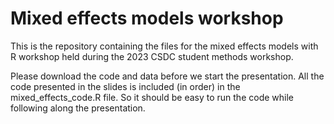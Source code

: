 # Mixed effects models workshop
This is the repository containing the files for the mixed effects models with R workshop held during the 2023 CSDC student methods workshop.

Please download the code and data before we start the presentation. All the code presented in the slides is included (in order) in the mixed_effects_code.R file. So it should be easy to run the code while following along the presentation.